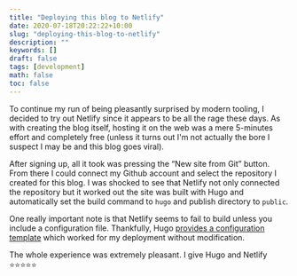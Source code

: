```yaml
---
title: "Deploying this blog to Netlify"
date: 2020-07-18T20:22:22+10:00
slug: "deploying-this-blog-to-netlify"
description: ""
keywords: []
draft: false
tags: [development]
math: false
toc: false
---
```

To continue my run of being pleasantly surprised by modern tooling, I decided to
try out Netlify since it appears to be all the rage these days. As with creating
the blog itself, hosting it on the web was a mere 5-minutes effort and
completely free (unless it turns out I'm not actually the bore I suspect I may
be and this blog goes viral).

After signing up, all it took was pressing the “New site from Git” button. From
there I could connect my Github account and select the repository I created for
this blog. I was shocked to see that Netlify not only connected the repository
but it worked out the site was built with Hugo and automatically set the build
command to `hugo` and publish directory to `public`.

One really important note is that Netlify seems to fail to build unless you
include a configuration file. Thankfully, Hugo
[provides a configuration template](https://gohugo.io/hosting-and-deployment/hosting-on-netlify/)
which worked for my deployment without modification.

The whole experience was extremely pleasant. I give Hugo and Netlify ⭐️⭐️⭐️⭐️⭐️
